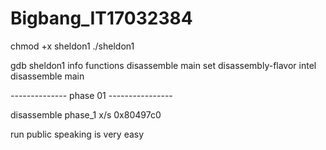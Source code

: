 # Bigbang_IT17032384

chmod +x sheldon1
./sheldon1

gdb sheldon1
info functions
disassemble main
set disassembly-flavor intel
disassemble main

-------------- phase 01 ----------------

disassemble phase_1
x/s 0x80497c0

run
public speaking is very easy
